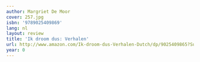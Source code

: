 ```yaml
---
author: Margriet De Moor
cover: 257.jpg
isbn: '9789025409869'
lang: nl
layout: review
title: 'Ik droom dus: Verhalen'
url: http://www.amazon.com/Ik-droom-dus-Verhalen-Dutch/dp/9025409865?SubscriptionId=0VMG0VFGBMRWVRA58R02&tag=ldvd-20&linkCode=xm2&camp=2025&creative=165953&creativeASIN=9025409865
year: 0
---
```


